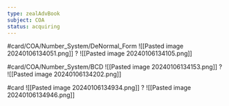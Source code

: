 ```yaml
---
type: zealAdvBook
subject: COA
status: acquiring
---
```


#card/COA/Number_System/DeNormal_Form
![[Pasted image 20240106134051.png]]
?
![[Pasted image 20240106134105.png]] 

#card/COA/Number_System/BCD
![[Pasted image 20240106134153.png]]
?
![[Pasted image 20240106134202.png]] 

#card
![[Pasted image 20240106134934.png]]
?
![[Pasted image 20240106134946.png]] <!--SR:!2024-01-18,4,170-->



